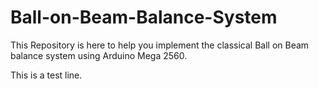 # Ball-on-Beam-Balance-System

This Repository is here to help you implement the classical Ball on Beam balance system using Arduino Mega 2560.

This is a test line.
